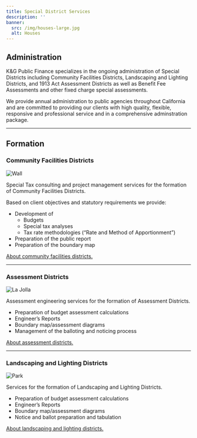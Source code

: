 ```yaml
---
title: Special District Services
description: ''
banner:
  src: /img/houses-large.jpg
  alt: Houses
---
```


Administration
-------------------------------

K&G Public Finance specializes in the ongoing administration of Special Districts including
Community Facilities Districts, Landscaping and Lighting Districts, and 1913 Act Assessment
Districts as well as Benefit Fee Assessments and other fixed charge special assessments.

We provide annual administration to public agencies throughout California and are committed to
providing our clients with high quality, flexible, responsive and professional service and in a
comprehensive adminstration package.

<!-- K&G Public Finance handles all aspects of Special District administration and we offer a -->
<!-- comprehensive administration service package. -->

---

Formation
--------------------------

### Community Facilities Districts

<img src="/img/wall.jpg" alt="Wall" class="sm:w-1/2 sm:mt-4 sm:ml-4 sm:float-right rounded shadow">

Special Tax consulting and project management services for the formation of Community Facilities
Districts.

Based on client objectives and statutory
requirements we provide:

- Development of
  - Budgets
  - Special tax analyses
  - Tax rate methodologies (<q>Rate and Method of Apportionment</q>)
- Preparation of the public report
- Preparation of the boundary map

[About community facilities districts.](/glossary#community-facilities-districts)

---

### Assessment Districts

<img src="/img/la-jolla.jpg" alt="La Jolla" class="sm:w-1/2 sm:mt-4 sm:ml-4 sm:float-right rounded shadow">

Assessment engineering services for the formation of Assessment Districts.

- Preparation of budget assessment calculations
- Engineer’s Reports
- Boundary map/assessment diagrams
- Management of the balloting and noticing process

[About assessment districts.](/glossary#assessment-districts)

---

### Landscaping and Lighting Districts

<img src="/img/park.jpg" alt="Park" class="sm:w-1/2 sm:mt-4 sm:ml-4 sm:float-right rounded shadow">

Services for the formation of Landscaping and Lighting Districts.

- Preparation of budget assessment calculations
- Engineer’s Reports
- Boundary map/assessment diagrams
- Notice and ballot preparation and tabulation

[About landscaping and lighting districts.](/glossary#landscaping-and-lighting-districts)

